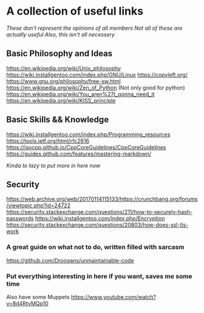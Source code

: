 # A collection of useful links
*These don't represent the opinions of all members*
*Not all of these are actually useful*
*Also, this isn't all necessery*

## Basic Philosophy and Ideas
https://en.wikipedia.org/wiki/Unix_philosophy
https://wiki.installgentoo.com/index.php/GNU/Linux
https://copyleft.org/
https://www.gnu.org/philosophy/free-sw.html
https://en.wikipedia.org/wiki/Zen_of_Python (Not only good for python)
https://en.wikipedia.org/wiki/You_aren%27t_gonna_need_it
https://en.wikipedia.org/wiki/KISS_principle


## Basic Skills && Knowledge
https://wiki.installgentoo.com/index.php/Programming_resources
https://tools.ietf.org/html/rfc2616
https://isocpp.github.io/CppCoreGuidelines/CppCoreGuidelines
https://guides.github.com/features/mastering-markdown/

*Kinda to lazy to put more in here now*

## Security
https://web.archive.org/web/20170114115133/https://crunchbang.org/forums/viewtopic.php?id=24722
https://security.stackexchange.com/questions/211/how-to-securely-hash-passwords
https://wiki.installgentoo.com/index.php/Encryption
https://security.stackexchange.com/questions/20803/how-does-ssl-tls-work

### A great guide on what not to do, written filled with sarcasm
https://github.com/Droogans/unmaintainable-code


### Put everything interesting in here if you want, saves me some time 
Also have some Muppets https://www.youtube.com/watch?v=8d4RtvMQp10
